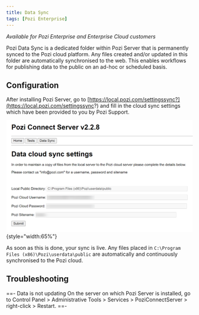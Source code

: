 ```yaml
---
title: Data Sync
tags: [Pozi Enterprise]
---
```


*Available for Pozi Enterprise and Enterprise Cloud customers*

Pozi Data Sync is a dedicated folder within Pozi Server that is permanently synced to the Pozi cloud platform. Any files created and/or updated in this folder are automatically synchronised to the web. This enables workflows for publishing data to the public on an ad-hoc or scheduled basis.

## Configuration

After installing Pozi Server, go to [https://local.pozi.com/settingssync?](https://local.pozi.com/settingssync?) and fill in the cloud sync settings which have been provided to you by Pozi Support.

![Cloud Sync Settings](./img/cloud-sync-settings.png){style="width:65%"}

As soon as this is done, your sync is live. Any files placed in `C:\Program Files (x86)\Pozi\userdata\public` are automatically and continuously synchronised to the Pozi cloud.

## Troubleshooting

==- Data is not updating
  On the server on which Pozi Server is installed, go to Control Panel > Administrative Tools > Services > PoziConnectServer > right-click > Restart.
==-
